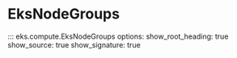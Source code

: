 # EksNodeGroups

::: eks.compute.EksNodeGroups
    options:
        show_root_heading: true
        show_source: true
        show_signature: true
